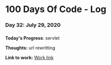# 100 Days Of Code - Log

### Day 32: July 29, 2020
##### 

**Today's Progress**: servlet

**Thoughts:** url rewritting

**Link to work:** [Work link](https://github.com/pppatil7/100-days-of-code/commit/cbb7dcbebc3d15faff329d85c19e9c82ac4f8d3c)

